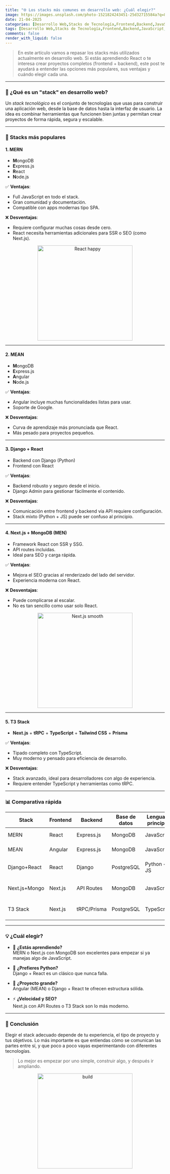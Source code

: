 ```yaml
---
title: "🌐 Los stacks más comunes en desarrollo web: ¿Cuál elegir?"
image: https://images.unsplash.com/photo-1521824243451-25d32715584a?q=80&w=1974
date: 21-04-2025
categories: [Desarrollo Web,Stacks de Tecnología,Frontend,Backend,JavaScript,React,Full Stack,Guías,Comparativas]
tags: [Desarrollo Web,Stacks de Tecnología,Frontend,Backend,JavaScript,React,Full Stack,Guías,Comparativas]
comments: false
render_with_liquid: false
---
```


> En este artículo vamos a repasar los stacks más utilizados actualmente en desarrollo web. Si estás aprendiendo React o te interesa crear proyectos completos (frontend + backend), este post te ayudará a entender las opciones más populares, sus ventajas y cuándo elegir cada una.

---

### 🧱 ¿Qué es un "stack" en desarrollo web?

Un *stack tecnológico* es el conjunto de tecnologías que usas para construir una aplicación web, desde la base de datos hasta la interfaz de usuario. La idea es combinar herramientas que funcionen bien juntas y permitan crear proyectos de forma rápida, segura y escalable.

---

### 🚀 Stacks más populares

#### 1. **MERN**  
- **M**ongoDB  
- **E**xpress.js  
- **R**eact  
- **N**ode.js  

✅ **Ventajas**:
- Full JavaScript en todo el stack.
- Gran comunidad y documentación.
- Compatible con apps modernas tipo SPA.

❌ **Desventajas**:
- Requiere configurar muchas cosas desde cero.
- React necesita herramientas adicionales para SSR o SEO (como Next.js).

<div style="text-align: center;">
  <img src="https://media.giphy.com/media/jRf5fsn8G6YaogAWxn/giphy.gif" alt="React happy" width="300"/>
</div>

---

#### 2. **MEAN**
- **M**ongoDB  
- **E**xpress.js  
- **A**ngular  
- **N**ode.js  

✅ **Ventajas**:
- Angular incluye muchas funcionalidades listas para usar.
- Soporte de Google.

❌ **Desventajas**:
- Curva de aprendizaje más pronunciada que React.
- Más pesado para proyectos pequeños.

---

#### 3. **Django + React**  
- Backend con Django (Python)  
- Frontend con React  

✅ **Ventajas**:
- Backend robusto y seguro desde el inicio.
- Django Admin para gestionar fácilmente el contenido.

❌ **Desventajas**:
- Comunicación entre frontend y backend vía API requiere configuración.
- Stack mixto (Python + JS) puede ser confuso al principio.

---

#### 4. **Next.js + MongoDB (MEN)**  
- Framework React con SSR y SSG.
- API routes incluidas.  
- Ideal para SEO y carga rápida.

✅ **Ventajas**:
- Mejora el SEO gracias al renderizado del lado del servidor.
- Experiencia moderna con React.

❌ **Desventajas**:
- Puede complicarse al escalar.
- No es tan sencillo como usar solo React.

<div style="text-align: center;">
  <img src="https://media.giphy.com/media/d31vTpVi1LAcDvdm/giphy.gif" alt="Next.js smooth" width="300" />
</div>

---

#### 5. **T3 Stack**  
- **Next.js** + **tRPC** + **TypeScript** + **Tailwind CSS** + **Prisma**  

✅ **Ventajas**:
- Tipado completo con TypeScript.
- Muy moderno y pensado para eficiencia de desarrollo.

❌ **Desventajas**:
- Stack avanzado, ideal para desarrolladores con algo de experiencia.
- Requiere entender TypeScript y herramientas como tRPC.

---

### 📊 Comparativa rápida

| Stack        | Frontend  | Backend       | Base de datos | Lenguaje principal | Ideal para...                  |
|--------------|-----------|---------------|----------------|--------------------|--------------------------------|
| MERN         | React     | Express.js    | MongoDB        | JavaScript         | SPAs, apps dinámicas           |
| MEAN         | Angular   | Express.js    | MongoDB        | JavaScript         | Apps empresariales             |
| Django+React | React     | Django        | PostgreSQL     | Python + JS        | Proyectos robustos, seguros    |
| Next.js+Mongo| Next.js   | API Routes    | MongoDB        | JavaScript         | Apps con SEO, landing pages    |
| T3 Stack     | Next.js   | tRPC/Prisma   | PostgreSQL     | TypeScript         | Fullstack moderno y tipado     |

---

### 💡 ¿Cuál elegir?

- 🧪 **¿Estás aprendiendo?**  
  MERN o Next.js con MongoDB son excelentes para empezar si ya manejas algo de JavaScript.

- 🧰 **¿Prefieres Python?**  
  Django + React es un clásico que nunca falla.

- 🏢 **¿Proyecto grande?**  
  Angular (MEAN) o Django + React te ofrecen estructura sólida.

- ⚡ **¿Velocidad y SEO?**  
  Next.js con API Routes o T3 Stack son lo más moderno.

---

### 🎯 Conclusión

Elegir el stack adecuado depende de tu experiencia, el tipo de proyecto y tus objetivos. Lo más importante es que entiendas cómo se comunican las partes entre sí, y que poco a poco vayas experimentando con diferentes tecnologías.

> Lo mejor es empezar por uno simple, construir algo, y después ir ampliando.

<div style="text-align: center;">
  <img src="https://media.giphy.com/media/Yxoeu3U5wVYVG/giphy.gif" alt="build" width="300"/>
</div>
